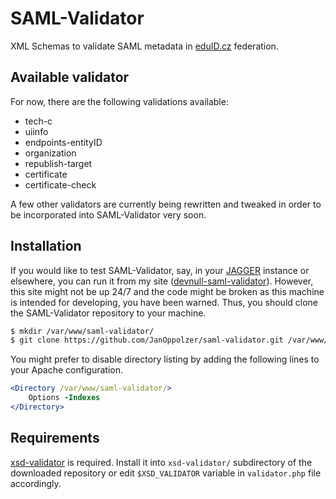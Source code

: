 # SAML-Validator
XML Schemas to validate SAML metadata in [eduID.cz][] federation.

## Available validator
For now, there are the following validations available:

  * tech-c
  * uiinfo
  * endpoints-entityID
  * organization
  * republish-target
  * certificate
  * certificate-check

A few other validators are currently being rewritten and tweaked in order to be incorporated into SAML-Validator very soon.

## Installation
If you would like to test SAML-Validator, say, in your [JAGGER][] instance or elsewhere, you can run it from my site ([devnull-saml-validator][]). However, this site might not be up 24/7 and the code might be broken as this machine is intended for developing, you have been warned. Thus, you should clone the SAML-Validator repository to your machine.

```bash
$ mkdir /var/www/saml-validator/
$ git clone https://github.com/JanOppolzer/saml-validator.git /var/www/saml-validator/
```

You might prefer to disable directory listing by adding the following lines to your Apache configuration.

```apache
<Directory /var/www/saml-validator/>
    Options -Indexes
</Directory>
```

## Requirements
[xsd-validator][] is required. Install it into `xsd-validator/` subdirectory of the downloaded repository or edit `$XSD_VALIDATOR` variable in `validator.php` file accordingly.


[eduID.cz]: http://www.eduid.cz/
[JAGGER]: http://jagger.heanet.ie/
[devnull-saml-validator]: https://devnull.cesnet.cz/saml-validator/
[xsd-validator]: https://github.com/amouat/xsd-validator/

